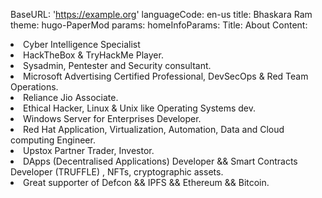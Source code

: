 BaseURL: 'https://example.org'
languageCode: en-us
title: Bhaskara Ram
theme: hugo-PaperMod
params:
    homeInfoParams:
        Title: About
        Content: 
        <p style='text-align: justify;'> 
		<li>Cyber Intelligence Specialist</li>
		<li>HackTheBox & TryHackMe Player.</li>
		<li>Sysadmin, Pentester and Security consultant.</li>
		<li>Microsoft Advertising Certified Professional, DevSecOps & Red Team Operations.</li>
		<li>Reliance Jio Associate.</li>
		<li>Ethical Hacker, Linux & Unix like Operating Systems dev.</li>
		<li>Windows Server for Enterprises Developer.</li>
		<li> Red Hat Application, Virtualization, Automation, Data and Cloud computing Engineer.</li>
		<li>Upstox Partner Trader, Investor.</li>
		<li> DApps (Decentralised Applications) Developer && Smart Contracts Developer (TRUFFLE) , NFTs, cryptographic assets. </li>
		<li>Great supporter of Defcon && IPFS && Ethereum && Bitcoin. </p>
